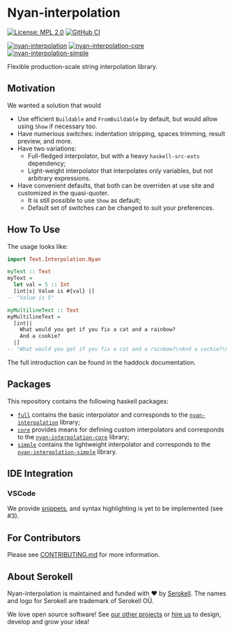 <!--
-- SPDX-FileCopyrightText: 2022 Serokell <https://serokell.io/>
--
-- SPDX-License-Identifier: MPL-2.0
-->

# Nyan-interpolation

[![License: MPL 2.0](https://img.shields.io/badge/License-MPL%202.0-brightgreen.svg)](https://opensource.org/licenses/MPL-2.0)
[![GitHub CI](https://github.com/serokell/nyan-interpolation/workflows/CI/badge.svg)](https://github.com/serokell/nyan-interpolation/actions)

[![nyan-interpolation](https://badgen.net/hackage/v/nyan-interpolation?color=purple&label=nyan-interpolation)](https://hackage.haskell.org/package/nyan-interpolation)
[![nyan-interpolation-core](https://badgen.net/hackage/v/nyan-interpolation-core?color=cyan&label=nyan-interpolation-core)](https://hackage.haskell.org/package/nyan-interpolation-core)
[![nyan-interpolation-simple](https://badgen.net/hackage/v/nyan-interpolation-simple?color=green&label=nyan-interpolation-simple)](https://hackage.haskell.org/package/nyan-interpolation-simple)

Flexible production-scale string interpolation library.

## Motivation

We wanted a solution that would

- Use efficient `Buildable` and `FromBuildable` by default, but would allow using `Show` if necessary too.
- Have numerious switches: indentation stripping, spaces trimming, result preview, and more.
- Have two variations:
  - Full-fledged interpolator, but with a heavy `haskell-src-exts` dependency;
  - Light-weight interpolator that interpolates only variables, but not arbitrary expressions.
- Have convenient defaults, that both can be overriden at use site and customized in the quasi-quoter.
  - It is still possible to use `Show` as default;
  - Default set of switches can be changed to suit your preferences.

## How To Use

The usage looks like:

```hs
import Text.Interpolation.Nyan

myText :: Text
myText =
  let val = 5 :: Int
  [int|s| Value is #{val} |]
-- "Value is 5"

myMultilineText :: Text
myMultilineText =
  [int||
    What would you get if you fix a cat and a rainbow?
    And a cookie?
  |]
-- "What would you get if you fix a cat and a rainbow?\nAnd a cockie?\n"
```

The full introduction can be found in the haddock documentation.

## Packages

This repository contains the following haskell packages:
* [`full`](./full) contains the basic interpolator and corresponds to the [`nyan-interpolation`](https://hackage.haskell.org/package/nyan-interpolation) library;
* [`core`](./core) provides means for defining custom interpolators and corresponds to the [`nyan-interpolation-core`](https://hackage.haskell.org/package/nyan-interpolation-core) library;
* [`simple`](./simple) contains the lightweight interpolator and corresponds to the [`nyan-interpolation-simple`](https://hackage.haskell.org/package/nyan-interpolation-simple) library.

## IDE Integration

### VSCode

We provide [snippets](/ide/vscode/int.code-snippets), and syntax highlighting is yet to be implemented (see #3).

## For Contributors

Please see [CONTRIBUTING.md](/.github/CONTRIBUTING.md) for more information.

## About Serokell

Nyan-interpolation is maintained and funded with ❤️ by [Serokell](https://serokell.io/).
The names and logo for Serokell are trademark of Serokell OÜ.

We love open source software! See [our other projects](https://serokell.io/community?utm_source=github) or [hire us](https://serokell.io/hire-us?utm_source=github) to design, develop and grow your idea!
